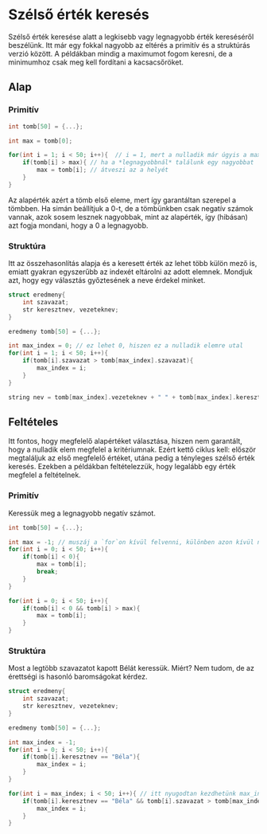 # Szélső érték keresés

Szélső érték keresése alatt a legkisebb vagy legnagyobb érték kereséséről beszélünk. Itt már egy fokkal nagyobb az eltérés a primitív és a struktúrás verzió között. A példákban mindig a maximumot fogom keresni, de a minimumhoz csak meg kell fordítani a kacsacsőröket.

## Alap

### Primitív

```cpp
int tomb[50] = {...};

int max = tomb[0];

for(int i = 1; i < 50; i++){  // i = 1, mert a nulladik már úgyis a max
    if(tomb[i] > max){ // ha a *legnagyobbnál* találunk egy nagyobbat
        max = tomb[i]; // átveszi az a helyét
    }
}
```

Az alapérték azért a tömb első eleme, mert így garantáltan szerepel a tömbben. Ha simán beállítjuk a 0-t, de a tömbünkben csak negatív számok vannak, azok sosem lesznek nagyobbak, mint az alapérték, így (hibásan) azt fogja mondani, hogy a 0 a legnagyobb.

### Struktúra

Itt az összehasonlítás alapja és a keresett érték az lehet több külön mező is, emiatt gyakran egyszerűbb az indexét eltárolni az adott elemnek. Mondjuk azt, hogy egy választás győztesének a neve érdekel minket.

```cpp
struct eredmeny{
    int szavazat;
    str keresztnev, vezeteknev;
}

eredmeny tomb[50] = {...};

int max_index = 0; // ez lehet 0, hiszen ez a nulladik elemre utal
for(int i = 1; i < 50; i++){
    if(tomb[i].szavazat > tomb[max_index].szavazat){
        max_index = i;
    }
}

string nev = tomb[max_index].vezeteknev + " " + tomb[max_index].keresztnev;
```

## Feltételes

Itt fontos, hogy megfelelő alapértéket választása, hiszen nem garantált, hogy a nulladik elem megfelel a kritériumnak. Ezért kettő ciklus kell: először megtaláljuk az első megfelelő értéket, utána pedig a tényleges szélső érték keresés. Ezekben a példákban feltételezzük, hogy legalább egy érték megfelel a feltételnek.

### Primitív

Keressük meg a legnagyobb negatív számot.

```cpp
int tomb[50] = {...};

int max = -1; // muszáj a `for`on kívül felvenni, különben azon kívül nem lenne elérhető
for(int i = 0; i < 50; i++){
    if(tomb[i] < 0){
        max = tomb[i];
        break;
    }
}

for(int i = 0; i < 50; i++){
    if(tomb[i] < 0 && tomb[i] > max){
        max = tomb[i];
    }
}
```

### Struktúra

Most a legtöbb szavazatot kapott Bélát keressük. Miért? Nem tudom, de az érettségi is hasonló baromságokat kérdez.

```cpp
struct eredmeny{
    int szavazat;
    str keresztnev, vezeteknev;
}

eredmeny tomb[50] = {...};

int max_index = -1;
for(int i = 0; i < 50; i++){
    if(tomb[i].keresztnev == "Béla"){
        max_index = i;
    }
}

for(int i = max_index; i < 50; i++){ // itt nyugodtan kezdhetünk max_indexről, hiszen tudjuk, előtte nincs megfelelő érték
    if(tomb[i].keresztnev == "Béla" && tomb[i].szavazat > tomb[max_index].szavazat){
        max_index = i;
    }
}
```

